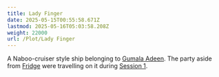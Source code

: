 ```yaml
---
title: Lady Finger
date: 2025-05-15T00:55:58.671Z
lastmod: 2025-05-16T05:03:58.208Z
weight: 22000
url: /Plot/Lady Finger
---
```

A Naboo-cruiser style ship belonging to [Gumala Adeen](/Characters/NPC/Gumala%20Adeen). The party aside from [Fridge](/Characters/PCs/Fridge) were travelling on it during [Session 1](/Session/Session%201).
